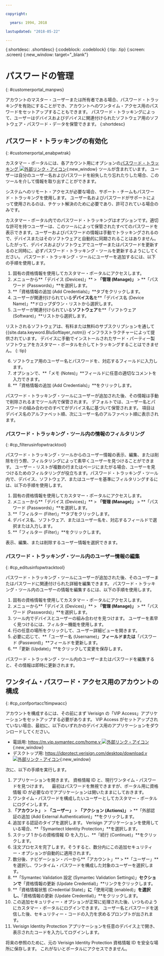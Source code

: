 ```yaml
---

copyright:

  years: 1994, 2018

lastupdated: "2018-05-22"

---
```


{:shortdesc: .shortdesc}
{:codeblock: .codeblock}
{:tip: .tip}
{:screen: .screen}
{:new_window: target="_blank"}


# パスワードの管理
{: #customerportal_manpws}

アカウントのマスター・ユーザーまたは所有者である場合、パスワード・トラッキングを有効にすることができ、アカウントへのワンタイム・アクセス用のパスワードをセットアップすることもできます。 パスワード・トラッキングによって、ユーザーはデバイスおよびデバイスに関連付けられたソフトウェア用のソフトウェア・パスワード・データを保管できます。
{:shortdesc}

## パスワード・トラッキングの有効化
{: #customerportal_enabpwtrak}

カスタマー・ポータルには、各アカウント用にオプションの[パスワード・トラッキング ![外部リンク・アイコン](../icons/launch-glyph.svg)](https://control.softlayer.com/devices/passwords){:new_window} ツールが含まれています。 ユーザーは自分のユーザー名およびパスワードを紛失したり忘れたりした場合、このツールを介して情報を取り出すことができます。

システムへのリモート・アクセスが必要な場合、サポート・チームもパスワード・トラッキングを使用します。 ユーザー名およびパスワードがサポートによって使用されるのは、チケット解決のために必要であり、許可されている場合のみです。

カスタマー・ポータル内でのパスワード・トラッキングはオプションです。適切な許可を持つユーザーは、このツールによって保管されたすべてのパスワードを表示できます。ユーザーおよびパスワードの情報は手動でトラッキングされるので、デバイスまたはそのソフトウェアと自動的に同期されることはありません。 したがって、デバイスおよびソフトウェアでユーザーまたはパスワードを更新するのと同時に、必ずパスワード・トラッキング・ツールを更新するようにしてください。 パスワード・トラッキング・ツールにユーザーを追加するには、以下の手順を使用します。

1. 固有の資格情報を使用してカスタマー・ポータルにアクセスします。
2. メニューから**「デバイス (Devices)」** > **「管理 (Manage)」** > **「パスワード (Passwords)」**を選択します。
3. **「資格情報の追加 (Add Credentials)」**タブをクリックします。
4. ユーザーが関連付けられている**デバイス名**を**「デバイス名 (Device Name)」**ドロップダウン・リストから選択します。
5. ユーザーが関連付けられている**ソフトウェア**を**「ソフトウェア (Software)」**リストから選択します。

  リストされるソフトウェアは、有料または無料のサブスクリプションを通して {{site.data.keyword.BluSoftlayer_notm}} インフラストラクチャーによって提供されています。 デバイスに手動でインストールされたサード・パーティー製ソフトウェアをカスタマー・ポータルを介してトラッキングすることはできません。
  {: tip}

6. ソフトウェア用のユーザー名とパスワードを、対応するフィールドに入力します。
8. オプションで、**「メモ (Notes)」**フィールドに任意の適切なコメントを入力できます。
9. **「資格情報の追加 (Add Credentials)」**をクリックします。

パスワード・トラッキング・ツールにユーザーが追加された後、その情報は手動で削除されるまでツール内で保管されます。 デフォルトでは、ユーザー名とパスワードの組み合わせのすべてがデバイス名に基づいて保管されます。 項目はデバイス名のアルファベット順、次にユーザー名のアルファベット順に表示されます。

### パスワード・トラッキング・ツール内の情報のフィルタリング
{: #cp_filterusinfopwtracktool}

パスワード・トラッキング・ツールからのユーザー情報の表示、編集、または削除を行う際、フィルタリングによって素早くユーザーを見つけることができます。 ユーザー・リストが複数の行またはページにまたがる場合、ユーザーを見つけるためのフィルタリングが役立ちます。パスワード・トラッキング・ツール内で、デバイス、ソフトウェア、またはユーザーを基準にフィルタリングするには、以下の手順を使用します。

1. 固有の資格情報を使用してカスタマー・ポータルにアクセスします。
2. メニューから**「デバイス (Devices)」** > **「管理 (Manage)」** > **「パスワード (Passwords)」**を選択します。
3. **「フィルター (Filter)」**タブをクリックします。
4. デバイス名、ソフトウェア、またはユーザー名を、対応するフィールドで選択または入力します。
5. **「フィルター (Filter)」**をクリックします。

表示、編集、または削除するユーザー情報を選択できます。

### パスワード・トラッキング・ツール内のユーザー情報の編集
{: #cp_editusinfopwtracktool}

パスワード・トラッキング・ツールにユーザーが追加された後、そのユーザーまたはパスワードに関連付けられた詳細を編集できます。 パスワード・トラッキング・ツール内のユーザーの情報を編集するには、以下の手順を使用します。

1. 固有の資格情報を使用してカスタマー・ポータルにアクセスします。
2. メニューから**「デバイス (Devices)」** > **「管理 (Manage)」** > **「パスワード (Passwords)」**を選択します。
3. ツール内でデバイスとユーザーの組み合わせを見つけます。 ユーザーを素早く見つけるには、フィルター機能を使用します。
4. 行の任意の場所をクリックして、ユーザー詳細ビューを開きます。
5. 必要に応じて、**「ユーザー名 (Username)」**フィールドまたは**「パスワード (Password)」**フィールドを更新します。
6. **「更新 (Update)」**をクリックして変更を保存します。

パスワード・トラッキング・ツール内のユーザーまたはパスワードを編集すると、その情報は即時に更新されます。

## ワンタイム・パスワード・アクセス用のアカウントの構成
{: #cp_confportacc1timpwacc}

アカウントを構成するには、その前にまず Verisign の「VIP Access」アプリケーションをセットアップする必要があります。 VIP Access がセットアップされていない場合、最初に、以下のいずれかのデバイス用のアプリケーションをダウンロードしてください。
* 電話用: [https://m.vip.symantec.com/home.v ![外部リンク・アイコン](../icons/launch-glyph.svg)](https://m.vip.symantec.com/home.v){:new_window}
* デスクトップ用:  [https://idprotect.verisign.com/desktop/download.v ![外部リンク・アイコン](../icons/launch-glyph.svg)](https://idprotect.verisign.com/desktop/download.v){:new_window}

次に、以下の手順を実行します。
1. アプリケーションを開きます。 資格情報 ID と、現行ワンタイム・パスワードを見つけます。 　最初はパスワードを無視できますが、ポータル用に資格情報 ID が必要なのでアプリケーションは開いたままにしておきます。
2. ワンタイム・パスワードを構成したいユーザーとしてカスタマー・ポータルにログインします。
3. **「アカウント」** > **「ユーザー」** > **「アクション (Actions)」** > **「外部認証の追加 (Add External Authentication)」**をクリックします。
4. 追加する認証のタイプを選択します。 Verisign アプリケーションを使用している場合、**「Symantect Identity Protection」**を選択します。
5. ステップ 1 からの資格情報 ID を入力し、**「続行 (Continue)」**をクリックします。
6. 注文プロセスを完了します。そうすると、数分内にこの追加セキュリティー・オプションが自動的に適用されます。
7. 数分後、ナビゲーション・バーから**「アカウント」** > **「ユーザー」**を選択し、ワンタイム・パスワードを構成した対象のユーザーを選択します。
8. **「Symantec Validation 設定 (Symantec Validation Settings)」**セクションで**「資格情報の更新 (Update Credential)」**リンクをクリックします。
9. **「資格情報状態 (Credential State)」**に**「使用可能 (enabled)」**を選択し、**「資格情報の更新 (Update Credential)」**をクリックします。
10. この追加セキュリティー・オプションが正常に処理された後、いつものようにカスタマー・ポータルにログインできます。 ユーザー名とパスワードを送信した後、セキュリティー・コードの入力を求めるプロンプトが出されます。
11. Verisign Identity Protection アプリケーションを任意のデバイス上で開き、表示されたコードを入力してログインします。

将来の参照のために、元の Verisign Identity Protection 資格情報 ID を安全な場所に保存します。 これがないとポータルにアクセスできません。
